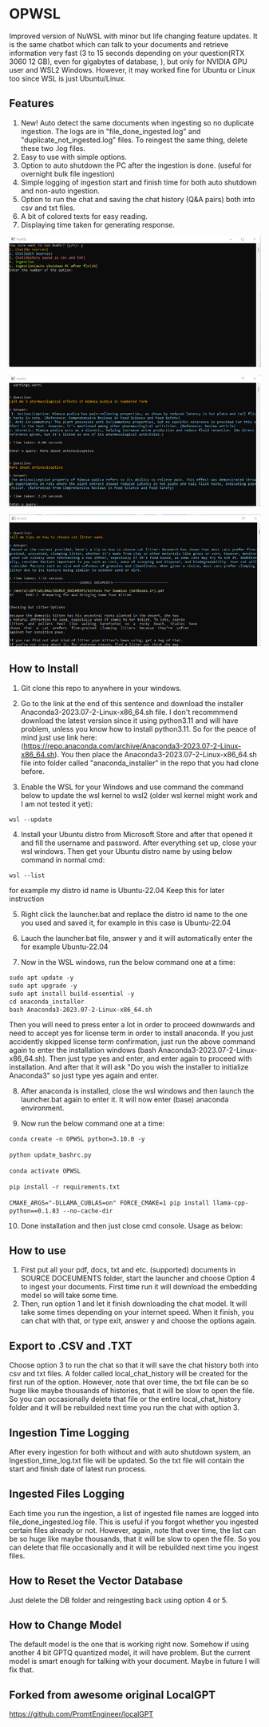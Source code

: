 # OPWSL
Improved version of NuWSL with minor but life changing feature updates. It is the same chatbot which can talk to your documents and retrieve information very fast (3 to 15 seconds depending on your question(RTX 3060 12 GB), even for gigabytes of database, ), but only for NVIDIA GPU user and WSL2 Windows. However, it may worked fine for Ubuntu or Linux too since WSL is just Ubuntu/Linux.

## Features
1. New! Auto detect the same documents when ingesting so no duplicate ingestion. The logs are in "file_done_ingested.log" and "duplicate_not_ingested.log" files. To reingest the same thing, delete these two .log files.
2. Easy to use with simple options.
3. Option to auto shutdown the PC after the ingestion is done. (useful for overnight bulk file ingestion) 
4. Simple logging of ingestion start and finish time for both auto shutdown and non-auto ingestion.
5. Option to run the chat and saving the chat history (Q&A pairs) both into csv and txt files.
6. A bit of colored texts for easy reading.
7. Displaying time taken for generating response.

![Alt text](https://github.com/hakemz91/NuWSL/blob/main/01_im.png)

![Alt text](https://github.com/hakemz91/NuWSL/blob/main/02_im.png)

![Alt text](https://github.com/hakemz91/NuWSL/blob/main/03_im.png)

## How to Install

1. Git clone this repo to anywhere in your windows.

2. Go to the link at the end of this sentence and download the installer Anaconda3-2023.07-2-Linux-x86_64.sh file. I don't recommmend download the latest version since it using python3.11 and will have problem, unless you know how to install python3.11. So for the peace of mind just use link here: (https://repo.anaconda.com/archive/Anaconda3-2023.07-2-Linux-x86_64.sh). You then place the Anaconda3-2023.07-2-Linux-x86_64.sh file into folder called "anaconda_installer" in the repo that you had clone before.

3. Enable the WSL for your Windows and use command the command below to update the wsl kernel to wsl2 (older wsl kernel might work and I am not tested it yet):

```
wsl --update
```

4. Install your Ubuntu distro from Microsoft Store and after that opened it and fill the username and password. After everything set up, close your wsl windows. Then get your Ubuntu distro name by using below command in normal cmd:

```
wsl --list
```

for example my distro id name is Ubuntu-22.04
Keep this for later instruction

5. Right click the launcher.bat and replace the distro id name to the one you used and saved it, for example in this case is Ubuntu-22.04

6. Lauch the launcher.bat file, answer y and it will automatically enter the for example Ubuntu-22.04

7. Now in the WSL windows, run the below command one at a time:

```
sudo apt update -y
sudo apt upgrade -y
sudo apt install build-essential -y
cd anaconda_installer
bash Anaconda3-2023.07-2-Linux-x86_64.sh
```

Then you will need to press enter a lot in order to proceed downwards and need to accept yes for license term in order to install anaconda. If you just accidently skipped license term confirmation, just run the above command again to enter the installation windows (bash Anaconda3-2023.07-2-Linux-x86_64.sh). Then just type yes and enter, and enter again to proceed with installation. And after that it will ask "Do you wish the installer to initialize Anaconda3" so just type yes again and enter.

8. After anaconda is installed, close the wsl windows and then launch the launcher.bat again to enter it. It will now enter (base) anaconda environment. 

9. Now run the below command one at a time:

```
conda create -n OPWSL python=3.10.0 -y

python update_bashrc.py

conda activate OPWSL

pip install -r requirements.txt

CMAKE_ARGS="-DLLAMA_CUBLAS=on" FORCE_CMAKE=1 pip install llama-cpp-python==0.1.83 --no-cache-dir
```

10. Done installation and then just close cmd console. Usage as below:

## How to use
1. First put all your pdf, docs, txt and etc. (supported) documents in SOURCE DOCEUMENTS folder, start the launcher and choose Option 4 to ingest your documents. First time run it will download the embedding model so will take some time.
2. Then, run option 1 and let it finish downloading the chat model. It will take some times depending on your internet speed. When it finish, you can chat with that, or type exit, answer y and choose the options again.

## Export to .CSV and .TXT

Choose option 3 to run the chat so that it will save the chat history both into csv and txt files. A folder called local_chat_history will be created for the first run of the option. However, note that over time, the txt file can be so huge like maybe thousands of histories, that it will be slow to open the file. So you can occasionally delete that file or the entire local_chat_history folder and it will be rebuilded next time you run the chat with option 3.

## Ingestion Time Logging

After every ingestion for both without and with auto shutdown system, an Ingestion_time_log.txt file will be updated. So the txt file will contain the start and finish date of latest run process.

## Ingested Files Logging

Each time you run the ingestion, a list of ingested file names are logged into file_done_ingested.log file. This is useful if you forgot whether you ingested certain files already or not. However, again, note that over time, the list can be so huge like maybe thousands, that it will be slow to open the file. So you can delete that file occasionally and it will be rebuilded next time you ingest files.

## How to Reset the Vector Database

Just delete the DB folder and reingesting back using option 4 or 5.

## How to Change Model

The default model is the one that is working right now. Somehow if using another 4 bit GPTQ quantized model, it will have problem. But the current model is smart enough for talking with your document. Maybe in future I will fix that.

## Forked from awesome original LocalGPT
https://github.com/PromtEngineer/localGPT
